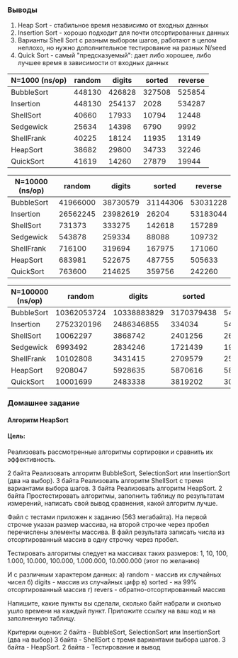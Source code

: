 ### Выводы

1. Heap Sort - стабильное время независимо от входных данных
2. Insertion Sort - хорошо подходит для почти отсортированных данных
3. Варианты Shell Sort с разным выбором шагов, работают в целом неплохо, но нужно дополнительное тестирование на разных
   N/seed
4. Quick Sort - самый "предсказуемый": дает либо хорошее, либо лучшее время в зависимости от входных данных

| N=1000 (ns/op) | random | digits | sorted | reverse |
|----------------|--------|--------|--------|---------|
| BubbleSort     | 448130 | 426828 | 327508 | 525854  |
| Insertion      | 448130 | 254137 | 2028   | 534287  |
| ShellSort      | 40660  | 17933  | 10794  | 12448   |
| Sedgewick      | 25634  | 14398  | 6790   | 9992    |
| ShellFrank     | 40225  | 18124  | 11935  | 13149   |
| HeapSort       | 38682  | 29800  | 34733  | 32246   |
| QuickSort      | 41619  | 14260  | 27879  | 19944   |

| N=10000 (ns/op) | random   | digits   | sorted   | reverse  |
|-----------------|----------|----------|----------|----------|
| BubbleSort      | 41966000 | 38730579 | 31144306 | 53031228 |
| Insertion       | 26562245 | 23982619 | 26204    | 53183044 |
| ShellSort       | 731373   | 333275   | 142618   | 157289   |
| Sedgewick       | 543878   | 259334   | 88088    | 109732   |
| ShellFrank      | 716100   | 319694   | 167975   | 171060   |
| HeapSort        | 683981   | 522675   | 487755   | 505633   |
| QuickSort       | 763600   | 214625   | 359756   | 242260   |

| N=100000 (ns/op) | random      | digits      | sorted     | reverse    |
|------------------|-------------|-------------|------------|------------|
| BubbleSort       | 10362053724 | 10338883829 | 3170379438 | 5498371689 |
| Insertion        | 2752320196  | 2486346855  | 334034     | 5488965767 |
| ShellSort        | 10062297    | 3868742     | 2401256    | 2621469    |
| Sedgewick        | 6993492     | 2834246     | 1721439    | 1988664    |
| ShellFrank       | 10102808    | 3431415     | 2709579    | 2585345    |
| HeapSort         | 9208047     | 5928635     | 5870616    | 5849447    |
| QuickSort        | 10001699    | 2483338     | 3819202    | 3088666    |

### Домашнее задание

#### Алгоритм HeapSort

#### Цель:

Реализовать рассмотренные алгоритмы сортировки и сравнить их эффективность.

2 байта Реализовать алгоритм BubbleSort, SelectionSort или InsertionSort (два на выбор). 3 байта Реализовать алгоритм
ShellSort с тремя вариантами выбора шагов. 3 байта Реализовать алгоритм HeapSort. 2 байта Простестировать алгоритмы,
заполнить таблицу по результатам измерений, написать свой вывод сравнения, какой алгоритм лучше.

Файл с тестами приложен к заданию (563 мегабайта). На первой строчке указан размер массива, на второй строчке через
пробел перечислены элементы массива. В файл результата записать числа из отсортированный массив в одну строчку через
пробел.

Тестировать алгоритмы следует на массивах таких размеров:
1, 10, 100, 1.000, 10.000, 100.000, 1.000.000, 10.000.000 (этот по желанию)

И с различным характером данных:
а) random - массив их случайных чисел б) digits - массив из случайных цифр в) sorted - на 99% отсортированный массив г)
revers - обратно-отсортированный массив

Напишите, какие пункты вы сделали, сколько байт набрали и сколько ушло времени на каждый пункт. Приложите ссылку на ваш
код и на заполненную таблицу.

Критерии оценки:
2 байта - BubbleSort, SelectionSort или InsertionSort (два на выбор)
3 байта - ShellSort с тремя вариантами выбора шагов. 3 байта - HeapSort. 2 байта - Тестирование и вывод
